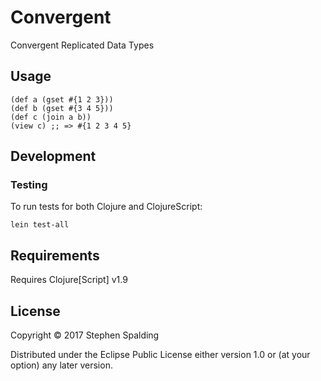 # Convergent

Convergent Replicated Data Types

## Usage

    (def a (gset #{1 2 3}))
    (def b (gset #{3 4 5}))
    (def c (join a b))
    (view c) ;; => #{1 2 3 4 5}

## Development

### Testing

To run tests for both Clojure and ClojureScript:

    lein test-all

## Requirements

Requires Clojure[Script] v1.9


## License

Copyright © 2017 Stephen Spalding

Distributed under the Eclipse Public License either version 1.0 or (at
your option) any later version.
